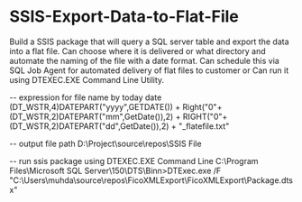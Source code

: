 # SSIS-Export-Data-to-Flat-File

Build a SSIS package that will query a SQL server table and export  the data into a flat file. 
Can choose where it is delivered or what directory and automate the naming of the file with a date format.
Can schedule this via SQL Job Agent for automated delivery of flat files to customer or Can run it using DTEXEC.EXE Command Line Utility.

-- expression for file name by today date
(DT_WSTR,4)DATEPART("yyyy",GETDATE()) + Right("0"+(DT_WSTR,2)DATEPART("mm",GetDate()),2) + RIGHT("0"+(DT_WSTR,2)DATEPART("dd",GetDate()),2) + "_flatefile.txt"

-- output file path
D:\Project\source\repos\SSIS File

-- run ssis package using DTEXEC.EXE Command Line
C:\Program Files\Microsoft SQL Server\150\DTS\Binn>DTExec.exe /F "C:\Users\muhda\source\repos\FicoXMLExport\FicoXMLExport\Package.dtsx"
